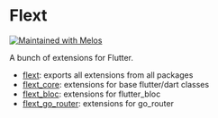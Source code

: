 # Flext

<a href="https://github.com/invertase/melos">
  <img src="https://img.shields.io/badge/maintained%20with-melos-f700ff.svg?style=flat-square" alt="Maintained with Melos" />
</a>


A bunch of extensions for Flutter.

* [flext](./packages/flext/): exports all extensions from all packages
* [flext_core](./packages/flext_core/): extensions for base flutter/dart classes
* [flext_bloc](./packages/flext_material/): extensions for flutter_bloc
* [flext_go_router](./packages/flext_go_router/): extensions for go_router
